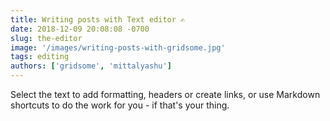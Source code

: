 ```yaml
---
title: Writing posts with Text editor ✍️
date: 2018-12-09 20:08:08 -0700
slug: the-editor
image: '/images/writing-posts-with-gridsome.jpg'
tags: editing
authors: ['gridsome', 'mittalyashu']
---
```


Select the text to add formatting, headers or create links, or use Markdown shortcuts to do the work for you - if that's your thing.